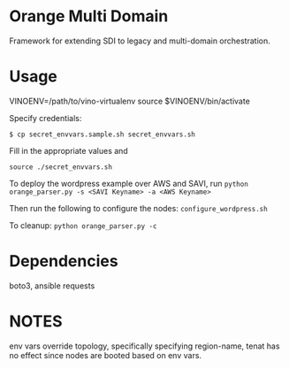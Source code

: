 Orange Multi Domain
===================
Framework for extending SDI to legacy and  multi-domain orchestration.

Usage
=====
VINOENV=/path/to/vino-virtualenv
source $VINOENV/bin/activate

Specify credentials: 

`$ cp secret_envvars.sample.sh secret_envvars.sh`

Fill in the appropriate values and

`source ./secret_envvars.sh`

To deploy the wordpress example over AWS and SAVI, run 
`python orange_parser.py -s <SAVI Keyname> -a <AWS Keyname>`

Then run the following to configure the nodes:
`configure_wordpress.sh`

To cleanup:
`python orange_parser.py -c`


Dependencies
============
boto3, 
ansible
requests

NOTES
=====
env vars override topology, specifically specifying region-name, tenat has no 
effect since nodes are booted based on env vars.
